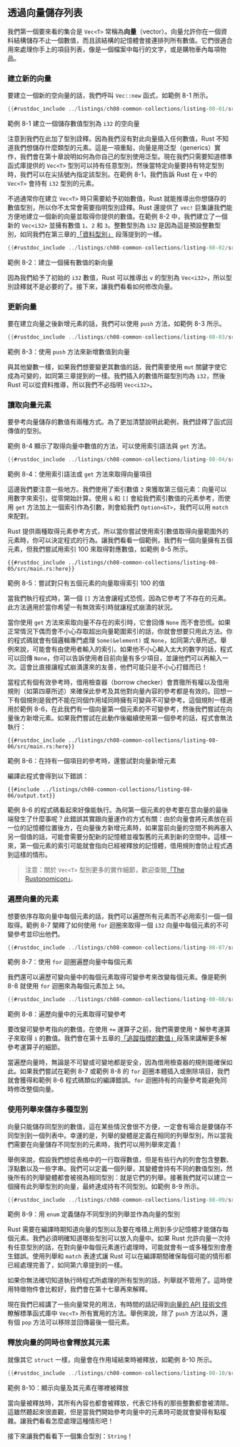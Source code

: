 ## 透過向量儲存列表

我們第一個要來看的集合是 `Vec<T>` 常稱為**向量**（vector）。向量允許你在一個資料結構儲存不止一個數值，而且該結構的記憶體會接連排列所有數值。它們很適合用來處理你手上的項目列表，像是一個檔案中每行的文字，或是購物車內每項物品。

### 建立新的向量

要建立一個新的空向量的話，我們呼叫 `Vec::new` 函式，如範例 8-1 所示。

```rust
{{#rustdoc_include ../listings/ch08-common-collections/listing-08-01/src/main.rs:here}}
```

<span class="caption">範例 8-1 建立一個儲存數值型別為 `i32` 的空向量</span>

注意到我們在此加了型別詮釋。因為我們沒有對此向量插入任何數值，Rust 不知道我們想儲存什麼類型的元素。這是一項重點，向量是用泛型（generics）實作，我們會在第十章說明如何為你自己的型別使用泛型。現在我們只需要知道標準函式庫提供的 `Vec<T>` 型別可以持有任意型別，然後當特定向量要持有特定型別時，我們可以在尖括號內指定該型別。在範例 8-1，我們告訴 Rust 在 `v` 中的 `Vec<T>` 會持有 `i32` 型別的元素。

不過通常你在建立 `Vec<T>` 時只需要給予初始數值，Rust 就能推導出你想儲存的數值型別，所以你不太常會需要指明型別詮釋。Rust 還提供了 `vec!` 巨集讓我們能方便地建立一個新的向量並取得你提供的數值。在範例 8-2 中，我們建立了一個新的 `Vec<i32>` 並擁有數值 `1`、`2` 和 `3`。整數型別為 `i32` 是因為這是預設整數型別，如同我們在第三章的[「資料型別」][data-types]<!-- ignore --> 段落提到的一樣。

```rust
{{#rustdoc_include ../listings/ch08-common-collections/listing-08-02/src/main.rs:here}}
```

<span class="caption">範例 8-2：建立一個擁有數值的新向量</span>

因為我們給予了初始的 `i32` 數值，Rust 可以推導出 `v` 的型別為 `Vec<i32>`，所以型別詮釋就不是必要的了。接下來，讓我們看看如何修改向量。

### 更新向量

要在建立向量之後新增元素的話，我們可以使用 `push` 方法，如範例 8-3 所示。

```rust
{{#rustdoc_include ../listings/ch08-common-collections/listing-08-03/src/main.rs:here}}
```

<span class="caption">範例 8-3：使用 `push` 方法來新增數值到向量</span>

與其他變數一樣，如果我們想要變更其數值的話，我們需要使用 `mut` 關鍵字使它成為可變的，如同第三章提到的一樣。我們插入的數值所屬型別均為 `i32`，然後 Rust 可以從資料推導，所以我們不必指明 `Vec<i32>`。

### 讀取向量元素

要參考向量儲存的數值有兩種方式。為了更加清楚說明此範例，我們詮釋了函式回傳值的型別。

範例 8-4 顯示了取得向量中數值的方法，可以使用索引語法與 `get` 方法。

```rust
{{#rustdoc_include ../listings/ch08-common-collections/listing-08-04/src/main.rs:here}}
```

<span class="caption">範例 8-4：使用索引語法或 `get` 方法來取得向量項目</span>

這邊我們要注意一些地方。我們使用了索引數值 `2` 來獲取第三個元素：向量可以用數字來索引，從零開始計算。使用 `&` 和 `[]` 會給我們索引數值的元素參考，而使用 `get` 方法加上一個索引作為引數，則會給我們 `Option<&T>`，我們可以用 `match` 來配對。

Rust 提供兩種取得元素參考方式，所以當你嘗試使用索引數值取得向量範圍外的元素時，你可以決定程式的行為。讓我們看看一個範例，我們有一個向量擁有五個元素，但我們嘗試用索引 100 來取得對應數值，如範例 8-5 所示。

```rust,should_panic,panics
{{#rustdoc_include ../listings/ch08-common-collections/listing-08-05/src/main.rs:here}}
```

<span class="caption">範例 8-5：嘗試對只有五個元素的向量取得索引 100 的值</span>

當我們執行程式時，第一個 `[]` 方法會讓程式恐慌，因為它參考了不存在的元素。此方法適用於當你希望一有無效索引時就讓程式崩潰的狀況。

當你使用 `get` 方法來索取向量不存在的索引時，它會回傳 `None` 而不會恐慌。如果正常情況下偶而會不小心存取超出向量範圍索引的話，你就會想要只用此方法。你的程式碼就會有個邏輯專門處理 `Some(&element)` 或 `None`，如同第六章所述。舉例來說，可能會有由使用者輸入的索引。如果他不小心輸入太大的數字的話，程式可以回傳 `None`，你可以告訴使用者目前向量有多少項目，並讓他們可以再輸入一次。這會比直接讓程式崩潰還來的友善，他們可能只是不小心打錯而已！

當程式有個有效參考時，借用檢查器（borrow checker）會貫徹所有權以及借用規則（如第四章所述）來確保此參考及其他對向量內容的參考都是有效的。回想一下有個規則是我們不能在同個作用域同時擁有可變與不可變參考。這個規則一樣適用於範例 8-6，在此我們有一個向量第一個元素的不可變參考，然後我們嘗試在向量後方新增元素。如果我們嘗試在此動作後繼續使用第一個參考的話，程式會無法執行：

```rust,ignore,does_not_compile
{{#rustdoc_include ../listings/ch08-common-collections/listing-08-06/src/main.rs:here}}
```

<span class="caption">範例 8-6：在持有一個項目的參考時，還嘗試對向量新增元素</span>

編譯此程式會得到以下錯誤：

```console
{{#include ../listings/ch08-common-collections/listing-08-06/output.txt}}
```

範例 8-6 的程式碼看起來好像能執行。為何第一個元素的參考要在意向量的最後端發生了什麼事呢？此錯誤其實跟向量運作的方式有關：由於向量會將元素放在前一位的記憶體位置後方，在向量後方新增元素時，如果當前向量的空間不夠再塞入另一個值的話，可能會需要分配新的記憶體並複製舊的元素到新的空間中。這樣一來，第一個元素的索引可能就會指向已經被釋放的記憶體，借用規則會防止程式遇到這樣的情形。

> 注意：關於 `Vec<T>` 型別更多的實作細節，歡迎查閱[「The Rustonomicon」][nomicon]。

### 遍歷向量的元素

想要依序存取向量中每個元素的話，我們可以遍歷所有元素而不必用索引一個一個取得。範例 8-7 闡釋了如何使用 `for` 迴圈來取得一個 `i32` 向量中每個元素的不可變參考並印出他們。

```rust
{{#rustdoc_include ../listings/ch08-common-collections/listing-08-07/src/main.rs:here}}
```

<span class="caption">範例 8-7：使用 `for` 迴圈遍歷向量中每個元素</span>

我們還可以遍歷可變向量中的每個元素取得可變參考來改變每個元素。像是範例 8-8 就使用 `for` 迴圈來為每個元素加上 `50`。

```rust
{{#rustdoc_include ../listings/ch08-common-collections/listing-08-08/src/main.rs:here}}
```

<span class="caption">範例 8-8：遍歷向量中的元素取得可變參考</span>

要改變可變參考指向的數值，在使用 `+=` 運算子之前，我們需要使用 `*` 解參考運算子來取得 `i` 的數值。我們會在第十五章的[「追蹤指標的數值」][deref]<!-- ignore -->段落來講解更多解參考運算子的細節。

當遍歷向量時，無論是不可變或可變地都是安全，因為借用檢查器的規則能確保如此。如果我們嘗試在範例 8-7 或範例 8-8 的 `for` 迴圈本體插入或刪除項目，我們就會獲得和範例 8-6 程式碼類似的編譯錯誤。`for` 迴圈持有的向量參考能避免同時修改整個向量。

### 使用列舉來儲存多種型別

向量只能儲存同型別的數值，這在某些情況會很不方便，一定會有場合是要儲存不同型別到一個列表中。幸運的是，列舉的變體是定義在相同的列舉型別，所以當我們需要在向量儲存不同型別的元素時，我們可以用列舉來定義！

舉例來說，假設我們想從表格中的一行取得數值，但是有些行內的列會包含整數、浮點數以及一些字串。我們可以定義一個列舉，其變體會持有不同的數值型別，然後所有的列舉變體都會被視為相同型別：就是它們的列舉。接著我們就可以建立一個擁有此列舉型別的向量，最終達成持有不同型別。如範例 8-9 所示。

```rust
{{#rustdoc_include ../listings/ch08-common-collections/listing-08-09/src/main.rs:here}}
```

<span class="caption">範例 8-9：用 `enum` 定義儲存不同型別的列舉並作為向量的型別</span>

Rust 需要在編譯時期知道向量的型別以及要在堆積上用到多少記憶體才能儲存每個元素。我們必須明確知道哪些型別可以放入向量中。如果 Rust 允許向量一次持有任意型別的話，在對向量中每個元素進行處理時，可能就會有一或多種型別會產生錯誤。使用列舉和 `match` 表達式讓 Rust 可以在編譯期間確保每個可能的情形都已經處理完善了，如同第六章提到的一樣。

如果你無法確切知道執行時程式所處理的所有型別的話，列舉就不管用了。這時使用特徵物件會比較好，我們會在第十七章再來解釋。

現在我們已經講了一些向量常見的用法，有時間的話記得到[向量的 API 技術文件][vec-api]<!-- ignore -->瞭解標準函式庫中 `Vec<T>` 所有實用的方法。舉例來說，除了 `push` 方法以外，還有個 `pop` 方法可以移除並回傳最後一個元素。

### 釋放向量的同時也會釋放其元素

就像其它 `struct` 一樣，向量會在作用域結束時被釋放，如範例 8-10 所示。

```rust
{{#rustdoc_include ../listings/ch08-common-collections/listing-08-10/src/main.rs:here}}
```

<span class="caption">範例 8-10：顯示向量及其元素在哪裡被釋放</span>

當向量被釋放時，其所有內容也都會被釋放，代表它持有的那些整數都會被清除。這雖然聽起來很直觀，但是當我們開始參考向量中的元素時可能就會變得有點複雜。讓我們看看怎麼處理這種情形吧！

接下來讓我們看看下一個集合型別：`String`！

[data-types]: ch03-02-data-types.html#data-types
[nomicon]: https://doc.rust-lang.org/nomicon/vec/vec.html
[vec-api]: https://doc.rust-lang.org/std/vec/struct.Vec.html
[deref]: ch15-02-deref.html#追蹤指標的數值
